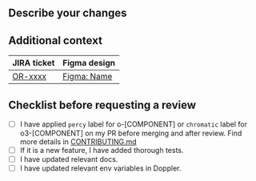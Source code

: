 ## Describe your changes

## Additional context

| JIRA ticket                                                    | Figma design                                                                |
| -------------------------------------------------------------- | --------------------------------------------------------------------------- |
| [OR-xxxx](https://financialtimes.atlassian.net/browse/OR-xxxx) | [Figma: Name](https://www.figma.com/design/path/to/your/figma/sharing/link) |

## Checklist before requesting a review

- [ ] I have applied `percy` label for o-[COMPONENT] or `chromatic` label for o3-[COMPONENT] on my PR before merging and after review. Find more details in [CONTRIBUTING.md](https://github.com/Financial-Times/origami/blob/main/CONTRIBUTING.md#pull-requests-and-visual-regression-tests)
- [ ] If it is a new feature, I have added thorough tests.
- [ ] I have updated relevant docs.
- [ ] I have updated relevant env variables in Doppler.
